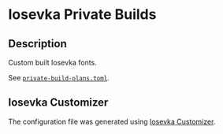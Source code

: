 # Iosevka Private Builds

## Description

Custom built Iosevka fonts.

See [`private-build-plans.toml`](./private-build-plans.toml).

## Iosevka Customizer

The configuration file was generated using [Iosevka Customizer](https://typeof.net/Iosevka/customizer).
